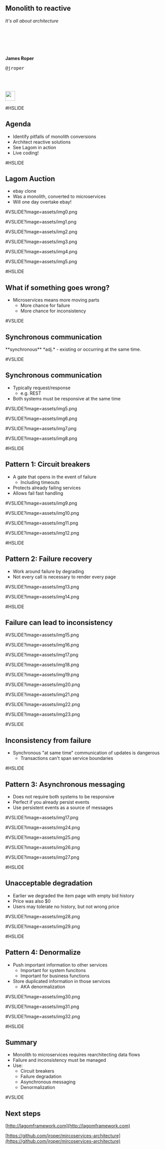 ## Monolith to reactive

*It's all about architecture*

<p style="margin-top: 100px; font-weight: bold;">James Roper</p>

<p><tt>@jroper</tt></p>

<img style="width: 30px; margin-top: 50px; border: none; background: none; box-shadow: none;" src="https://d3gnpvjw8j16uq.cloudfront.net/assets/images/svg/logo/09a7a2d971d039288221b17d1ef8ffb3-lightbend-color-reverse.svg" />

#HSLIDE

## Agenda

- Identify pitfalls of monolith conversions     <!-- .element: class="fragment" -->
- Architect reactive solutions                  <!-- .element: class="fragment" -->
- See Lagom in action                           <!-- .element: class="fragment" -->
- Live coding!                                  <!-- .element: class="fragment" -->

#HSLIDE

## Lagom Auction

- ebay clone                                    <!-- .element: class="fragment" -->
- Was a monolith, converted to microservices    <!-- .element: class="fragment" -->
- Will one day overtake ebay!                   <!-- .element: class="fragment" -->

#VSLIDE?image=assets/img0.png
<!-- .slide: data-background-transition="none" -->
#VSLIDE?image=assets/img1.png
<!-- .slide: data-background-transition="none" -->
#VSLIDE?image=assets/img2.png
<!-- .slide: data-background-transition="none" -->
#VSLIDE?image=assets/img3.png
<!-- .slide: data-background-transition="none" -->
#VSLIDE?image=assets/img4.png
<!-- .slide: data-background-transition="none" -->
#VSLIDE?image=assets/img5.png
<!-- .slide: data-background-transition="none" -->

#HSLIDE

## What if something goes wrong?

- Microservices means more moving parts     <!-- .element: class="fragment" -->
    - More chance for failure               <!-- .element: class="fragment" -->
    - More chance for inconsistency         <!-- .element: class="fragment" -->

#VSLIDE

## Synchronous communication

<span class="fragment">
**synchronous** *adj.* - existing or occurring at the same time.
</span>

#VSLIDE

## Synchronous communication

- Typically request/response                        <!-- .element: class="fragment" -->
    - e.g. REST                                     <!-- .element: class="fragment" -->
- Both systems must be responsive at the same time  <!-- .element: class="fragment" -->

#VSLIDE?image=assets/img5.png
<!-- .slide: data-background-transition="none" -->
#VSLIDE?image=assets/img6.png
<!-- .slide: data-background-transition="none" -->
#VSLIDE?image=assets/img7.png
<!-- .slide: data-background-transition="none" -->
#VSLIDE?image=assets/img8.png
<!-- .slide: data-background-transition="none" -->

#HSLIDE

## Pattern 1: Circuit breakers

- A gate that opens in the event of failure     <!-- .element: class="fragment" -->
    - Including timeouts                        <!-- .element: class="fragment" -->
- Protects already failing services             <!-- .element: class="fragment" -->
- Allows fail fast handling                     <!-- .element: class="fragment" -->

#VSLIDE?image=assets/img9.png
<!-- .slide: data-background-transition="none" -->
#VSLIDE?image=assets/img10.png
<!-- .slide: data-background-transition="none" -->
#VSLIDE?image=assets/img11.png
<!-- .slide: data-background-transition="none" -->
#VSLIDE?image=assets/img12.png
<!-- .slide: data-background-transition="none" -->

#HSLIDE

## Pattern 2: Failure recovery

- Work around failure by degrading                  <!-- .element: class="fragment" -->
- Not every call is necessary to render every page  <!-- .element: class="fragment" -->

#VSLIDE?image=assets/img13.png
<!-- .slide: data-background-transition="none" -->
#VSLIDE?image=assets/img14.png
<!-- .slide: data-background-transition="none" -->

#HSLIDE

## Failure can lead to inconsistency

#VSLIDE?image=assets/img15.png
<!-- .slide: data-background-transition="none" -->
#VSLIDE?image=assets/img16.png
<!-- .slide: data-background-transition="none" -->
#VSLIDE?image=assets/img17.png
<!-- .slide: data-background-transition="none" -->
#VSLIDE?image=assets/img18.png
<!-- .slide: data-background-transition="none" -->
#VSLIDE?image=assets/img19.png
<!-- .slide: data-background-transition="none" -->
#VSLIDE?image=assets/img20.png
<!-- .slide: data-background-transition="none" -->
#VSLIDE?image=assets/img21.png
<!-- .slide: data-background-transition="none" -->
#VSLIDE?image=assets/img22.png
<!-- .slide: data-background-transition="none" -->
#VSLIDE?image=assets/img23.png
<!-- .slide: data-background-transition="none" -->

#VSLIDE

## Inconsistency from failure

- Synchronous "at same time" communication of updates is dangerous  <!-- .element: class="fragment" -->
    - Transactions can't span service boundaries                    <!-- .element: class="fragment" -->

#HSLIDE

## Pattern 3: Asynchronous messaging

- Does not require both systems to be responsive    <!-- .element: class="fragment" -->
- Perfect if you already persist events             <!-- .element: class="fragment" -->
- Use persistent events as a source of messages     <!-- .element: class="fragment" -->

#VSLIDE?image=assets/img17.png
<!-- .slide: data-background-transition="none" -->
#VSLIDE?image=assets/img24.png
<!-- .slide: data-background-transition="none" -->
#VSLIDE?image=assets/img25.png
<!-- .slide: data-background-transition="none" -->
#VSLIDE?image=assets/img26.png
<!-- .slide: data-background-transition="none" -->
#VSLIDE?image=assets/img27.png
<!-- .slide: data-background-transition="none" -->

#HSLIDE

## Unacceptable degradation

- Earlier we degraded the item page with empty bid history  <!-- .element: class="fragment" -->
- Price was also $0                                         <!-- .element: class="fragment" -->
- Users may tolerate no history, but not wrong price        <!-- .element: class="fragment" -->

#VSLIDE?image=assets/img28.png
<!-- .slide: data-background-transition="none" -->
#VSLIDE?image=assets/img29.png
<!-- .slide: data-background-transition="none" -->

#HSLIDE

## Pattern 4: Denormalize

- Push important information to other services      <!-- .element: class="fragment" -->
    - Important for system funcitons                <!-- .element: class="fragment" -->
    - Important for business functions              <!-- .element: class="fragment" -->
- Store duplicated information in those services    <!-- .element: class="fragment" -->
    - AKA denormalization                           <!-- .element: class="fragment" -->

#VSLIDE?image=assets/img30.png
<!-- .slide: data-background-transition="none" -->
#VSLIDE?image=assets/img31.png
<!-- .slide: data-background-transition="none" -->
#VSLIDE?image=assets/img32.png
<!-- .slide: data-background-transition="none" -->

#HSLIDE

## Summary

- Monolith to microservices requires rearchitecting data flows  <!-- .element: class="fragment" -->
- Failure and inconsistency must be managed                     <!-- .element: class="fragment" -->
- Use:                                                          <!-- .element: class="fragment" -->
    - Circuit breakers                                          <!-- .element: class="fragment" -->
    - Failure degradation                                       <!-- .element: class="fragment" -->
    - Asynchronous messaging                                    <!-- .element: class="fragment" -->
    - Denormalization                                           <!-- .element: class="fragment" -->

#VSLIDE

## Next steps

[http://lagomframework.com](http://lagomframework.com)

[https://github.com/jroper/mircoservices-architecture](https://github.com/jroper/mircoservices-architecture)
